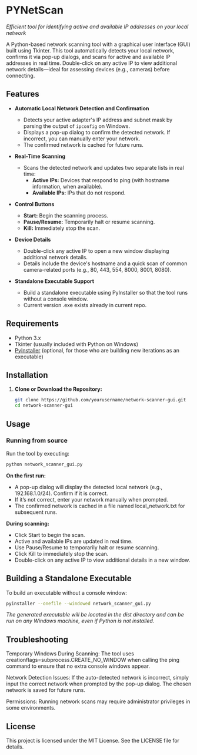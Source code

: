 # PYNetScan
*Efficient tool for identifying active and available IP addresses on your local network*

A Python-based network scanning tool with a graphical user interface (GUI) built using Tkinter. This tool automatically detects your local network, confirms it via pop-up dialogs, and scans for active and available IP addresses in real time. Double-click on any active IP to view additional network details—ideal for assessing devices (e.g., cameras) before connecting.

## Features

- **Automatic Local Network Detection and Confirmation**  
  - Detects your active adapter's IP address and subnet mask by parsing the output of `ipconfig` on Windows.
  - Displays a pop-up dialog to confirm the detected network. If incorrect, you can manually enter your network.
  - The confirmed network is cached for future runs.

- **Real-Time Scanning**  
  - Scans the detected network and updates two separate lists in real time:
    - **Active IPs:** Devices that respond to ping (with hostname information, when available).
    - **Available IPs:** IPs that do not respond.

- **Control Buttons**  
  - **Start:** Begin the scanning process.
  - **Pause/Resume:** Temporarily halt or resume scanning.
  - **Kill:** Immediately stop the scan.

- **Device Details**  
  - Double-click any active IP to open a new window displaying additional network details.
  - Details include the device's hostname and a quick scan of common camera-related ports (e.g., 80, 443, 554, 8000, 8001, 8080).

- **Standalone Executable Support**  
  - Build a standalone executable using PyInstaller so that the tool runs without a console window.
  - Current version .exe exists already in current repo.

## Requirements

- Python 3.x
- Tkinter (usually included with Python on Windows)
- [PyInstaller](https://www.pyinstaller.org/) (optional, for those who are building new iterations as an executable)

## Installation

1. **Clone or Download the Repository:**
   ```bash
   git clone https://github.com/yourusername/network-scanner-gui.git
   cd network-scanner-gui

## Usage
### Running from source
Run the tool by executing:

``` bash
python network_scanner_gui.py
```

**On the first run:**

-  A pop-up dialog will display the detected local network (e.g., 192.168.1.0/24). Confirm if it is correct.
-  If it’s not correct, enter your network manually when prompted.
-  The confirmed network is cached in a file named local_network.txt for subsequent runs.

**During scanning:**

-  Click Start to begin the scan.
-  Active and available IPs are updated in real time.
-  Use Pause/Resume to temporarily halt or resume scanning.
-  Click Kill to immediately stop the scan.
-  Double-click on any active IP to view additional details in a new window.

## Building a Standalone Executable
To build an executable without a console window:

```bash
pyinstaller --onefile --windowed network_scanner_gui.py
```

*The generated executable will be located in the dist directory and can be run on any Windows machine, even if Python is not installed.*

## Troubleshooting
Temporary Windows During Scanning:
The tool uses creationflags=subprocess.CREATE_NO_WINDOW when calling the ping command to ensure that no extra console windows appear.

Network Detection Issues:
If the auto-detected network is incorrect, simply input the correct network when prompted by the pop-up dialog. The chosen network is saved for future runs.

Permissions:
Running network scans may require administrator privileges in some environments.

## License
This project is licensed under the MIT License. See the LICENSE file for details.

